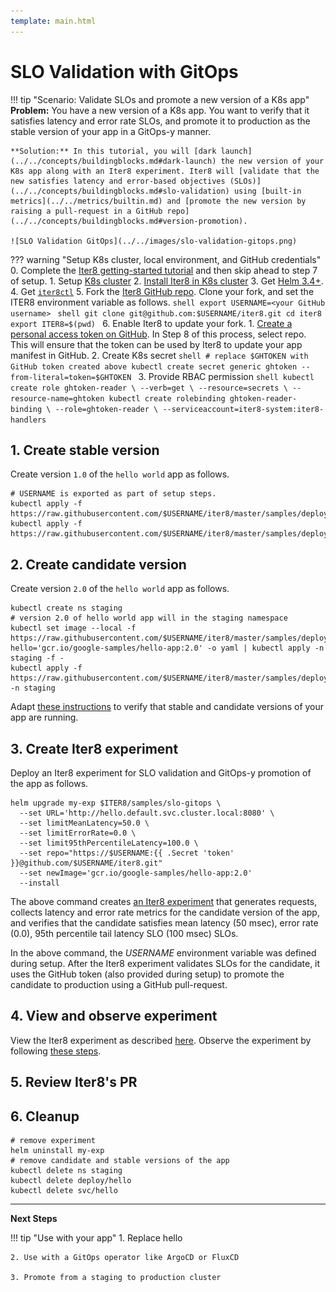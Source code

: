 ```yaml
---
template: main.html
---
```


# SLO Validation with GitOps
!!! tip "Scenario: Validate SLOs and promote a new version of a K8s app"
    **Problem:** You have a new version of a K8s app. You want to verify that it satisfies latency and error rate SLOs, and promote it to production as the stable version of your app in a GitOps-y manner.

    **Solution:** In this tutorial, you will [dark launch](../../concepts/buildingblocks.md#dark-launch) the new version of your K8s app along with an Iter8 experiment. Iter8 will [validate that the new satisfies latency and error-based objectives (SLOs)](../../concepts/buildingblocks.md#slo-validation) using [built-in metrics](../../metrics/builtin.md) and [promote the new version by raising a pull-request in a GitHub repo](../../concepts/buildingblocks.md#version-promotion).

    ![SLO Validation GitOps](../../images/slo-validation-gitops.png)

??? warning "Setup K8s cluster, local environment, and GitHub credentials"
    0. Complete the [Iter8 getting-started tutorial](../../getting-started/first-experiment.md) and then skip ahead to step 7 of setup.
    1. Setup [K8s cluster](../../getting-started/setup-for-tutorials.md#local-kubernetes-cluster)
    2. [Install Iter8 in K8s cluster](../../getting-started/install.md)
    3. Get [Helm 3.4+](https://helm.sh/docs/intro/install/).
    4. Get [`iter8ctl`](../../getting-started/install.md#install-iter8ctl)
    5. Fork the [Iter8 GitHub repo](https://github.com/iter8-tools/iter8). Clone your fork, and set the ITER8 environment variable as follows.
    ```shell
    export USERNAME=<your GitHub username>
    ```
    ```shell
    git clone git@github.com:$USERNAME/iter8.git
    cd iter8
    export ITER8=$(pwd)
    ```
    6. Enable Iter8 to update your fork.
        1. [Create a personal access token on GitHub](https://docs.github.com/en/github/authenticating-to-github/keeping-your-account-and-data-secure/creating-a-personal-access-token). In Step 8 of this process, select repo. This will ensure that the token can be used by Iter8 to update your app manifest in GitHub.
        2. Create K8s secret
        ```shell
        # replace $GHTOKEN with GitHub token created above
        kubectl create secret generic ghtoken --from-literal=token=$GHTOKEN
        ```
        3. Provide RBAC permission
        ```shell
        kubectl create role ghtoken-reader \
          --verb=get \
          --resource=secrets \
          --resource-name=ghtoken
        kubectl create rolebinding ghtoken-reader-binding \
          --role=ghtoken-reader \
          --serviceaccount=iter8-system:iter8-handlers
        ```


## 1. Create stable version
Create version `1.0` of the `hello world` app as follows.

```shell
# USERNAME is exported as part of setup steps.
kubectl apply -f https://raw.githubusercontent.com/$USERNAME/iter8/master/samples/deployments/app/deploy.yaml
kubectl apply -f https://raw.githubusercontent.com/$USERNAME/iter8/master/samples/deployments/app/service.yaml
```

## 2. Create candidate version
Create version `2.0` of the `hello world` app as follows.

```shell
kubectl create ns staging
# version 2.0 of hello world app will in the staging namespace
kubectl set image --local -f https://raw.githubusercontent.com/$USERNAME/iter8/master/samples/deployments/app/deploy.yaml hello='gcr.io/google-samples/hello-app:2.0' -o yaml | kubectl apply -n staging -f -
kubectl apply -f https://raw.githubusercontent.com/$USERNAME/iter8/master/samples/deployments/app/service.yaml -n staging
```

Adapt [these instructions](../../getting-started/first-experiment.md#1-create-app) to verify that stable and candidate versions of your app are running.

## 3. Create Iter8 experiment
Deploy an Iter8 experiment for SLO validation and GitOps-y promotion of the app as follows.
```shell
helm upgrade my-exp $ITER8/samples/slo-gitops \
  --set URL='http://hello.default.svc.cluster.local:8080' \
  --set limitMeanLatency=50.0 \
  --set limitErrorRate=0.0 \
  --set limit95thPercentileLatency=100.0 \
  --set repo="https://$USERNAME:{{ .Secret 'token' }}@github.com/$USERNAME/iter8.git"
  --set newImage='gcr.io/google-samples/hello-app:2.0'
  --install
```

The above command creates [an Iter8 experiment](../../concepts/whatisiter8.md#what-is-an-iter8-experiment) that generates requests, collects latency and error rate metrics for the candidate version of the app, and verifies that the candidate satisfies mean latency (50 msec), error rate (0.0), 95th percentile tail latency SLO (100 msec) SLOs. 

In the above command, the *USERNAME* environment variable was defined during setup. After the Iter8 experiment validates SLOs for the candidate, it uses the GitHub token (also provided during setup) to promote the candidate to production using a GitHub pull-request.

## 4. View and observe experiment
View the Iter8 experiment as described [here](../../getting-started/first-experiment.md#2-create-iter8-experiment). Observe the experiment by following [these steps](../../getting-started/first-experiment.md#3-observe-experiment).

## 5. Review Iter8's PR

## 6. Cleanup

```shell
# remove experiment
helm uninstall my-exp
# remove candidate and stable versions of the app
kubectl delete ns staging
kubectl delete deploy/hello
kubectl delete svc/hello
```

***

**Next Steps**

!!! tip "Use with your app"
    1. Replace hello

    2. Use with a GitOps operator like ArgoCD or FluxCD

    3. Promote from a staging to production cluster


